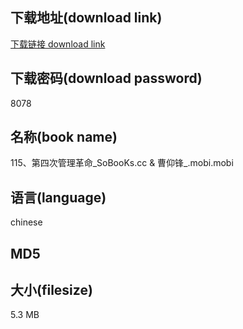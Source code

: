 ## 下载地址(download link)
[下载链接 download link](https://voluble-croquembouche-d321dc.netlify.app/?s=115%E3%80%81%E7%AC%AC%E5%9B%9B%E6%AC%A1%E7%AE%A1%E7%90%86%E9%9D%A9%E5%91%BD_SoBooKs.cc+%26+%E6%9B%B9%E4%BB%B0%E9%94%8B_.mobi)

## 下载密码(download password)
8078

## 名称(book name)
115、第四次管理革命_SoBooKs.cc & 曹仰锋_.mobi.mobi

## 语言(language)
chinese

## MD5


## 大小(filesize)
5.3 MB
